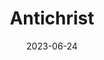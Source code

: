 ---
title: "Antichrist"
cc-type: hashtag
date: 2023-06-24
hashtag: "antichrist"
tags:
  - Christianity
---